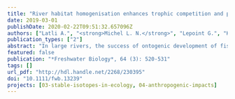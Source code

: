 ```yaml
---
title: "River habitat homogenisation enhances trophic competition and promotes individual specialisation among young of the year fish"
date: 2019-03-01
publishDate: 2020-02-22T09:51:32.657096Z
authors: ["Latli A.", "<strong>Michel L. N.</strong>", "Lepoint G.", "Kestemont P."]
publication_types: ["2"]
abstract: "In large rivers, the success of ontogenic development of fish is mainly influenced by resource availability and by the possibility of species to adapt their diet (i.e. trophic niche). Human have drastically modified freshwater habitats, notably for navigation purposes. Such modifications may drastically affect food availability for young of the year (YOY) fish and, consequently, influence their ability to reach the adult age. In the River Meuse, a decrease of fish abundance is thought to be linked to a drastic decrease of phytoplankton biomass. In this context of lowering phytoplankton biomass, we quantified the trophic niches of three cyprinid species (common bleak *Alburnus alburnus*, chub *Squalius cephalus*, and roach *Rutilus rutilus*) and one percid species (European perch *Perca fluviatilis*) at various stages of development, in order to estimate the influence of river channelization in the intra and interspecific competitions. It was done using stable isotope analysis in two reaches of the River Meuse differing by their degree of regulation. We hypothesized that habitat heterogeneity increases YOY abundance over time by offering more alternative resources which reduce food competition, notably during the early period of life. Our study provides evidence that the River Meuse flow and depth regulation significantly impacted the abundance and taxonomic diversity of YOY. In the context of low planktonic biomass, most YOY relied on benthic food sources. In the heavily channelized reach, between-stages competition and low resource diversity increased the diet partition between cyprinid larvae and forced a part of individuals to consume non-optimal energetic food sources such as aquatic vegetation. On the other hand, in the less channelized reach, larvae displayed a generalist feeding habit focusing on energetic prey such as different taxa of macroinvertebrates, suggesting that the diversity of habitat reduces the food competition within and between stages and the predation risk. Developing a sustainable and integrated river management may be useful for protecting biodiversity and restoring ecosystem function, in order to improve the ecological potential of regulated rivers."
featured: false
publication: "*Freshwater Biology*, 64 (3): 520-531"
tags: []
url_pdf: "http://hdl.handle.net/2268/230395"
doi: "10.1111/fwb.13239"
projects: [03-stable-isotopes-in-ecology, 04-anthropogenic-impacts]
---
```


